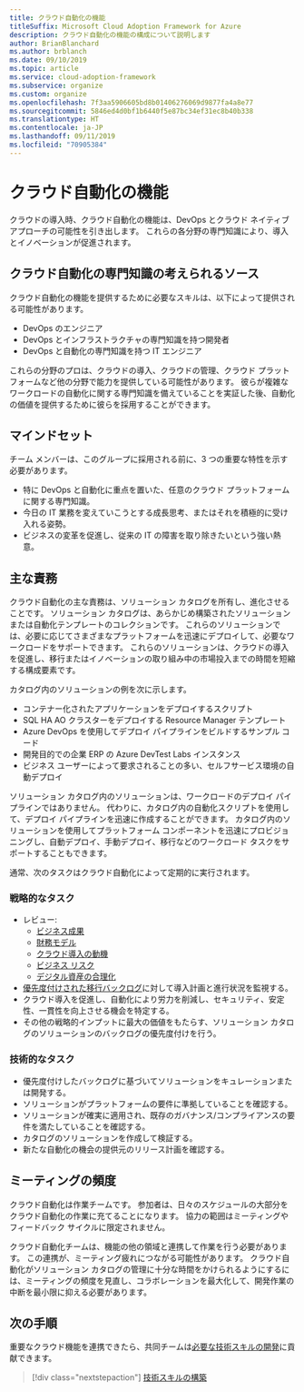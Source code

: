 ```yaml
---
title: クラウド自動化の機能
titleSuffix: Microsoft Cloud Adoption Framework for Azure
description: クラウド自動化の機能の構成について説明します
author: BrianBlanchard
ms.author: brblanch
ms.date: 09/10/2019
ms.topic: article
ms.service: cloud-adoption-framework
ms.subservice: organize
ms.custom: organize
ms.openlocfilehash: 7f3aa5906605bd8b01406276069d9877fa4a8e77
ms.sourcegitcommit: 5846ed4d0bf1b6440f5e87bc34ef31ec8b40b338
ms.translationtype: HT
ms.contentlocale: ja-JP
ms.lasthandoff: 09/11/2019
ms.locfileid: "70905384"
---
```

# <a name="cloud-automation-capabilities"></a>クラウド自動化の機能

クラウドの導入時、クラウド自動化の機能は、DevOps とクラウド ネイティブ アプローチの可能性を引き出します。 これらの各分野の専門知識により、導入とイノベーションが促進されます。

## <a name="possible-sources-for-cloud-automation-expertise"></a>クラウド自動化の専門知識の考えられるソース

クラウド自動化の機能を提供するために必要なスキルは、以下によって提供される可能性があります。

- DevOps のエンジニア
- DevOps とインフラストラクチャの専門知識を持つ開発者
- DevOps と自動化の専門知識を持つ IT エンジニア

これらの分野のプロは、クラウドの導入、クラウドの管理、クラウド プラットフォームなど他の分野で能力を提供している可能性があります。 彼らが複雑なワークロードの自動化に関する専門知識を備えていることを実証した後、自動化の価値を提供するために彼らを採用することができます。

## <a name="mindset"></a>マインドセット

チーム メンバーは、このグループに採用される前に、3 つの重要な特性を示す必要があります。

- 特に DevOps と自動化に重点を置いた、任意のクラウド プラットフォームに関する専門知識。
- 今日の IT 業務を変えていこうとする成長思考、またはそれを積極的に受け入れる姿勢。
- ビジネスの変革を促進し、従来の IT の障害を取り除きたいという強い熱意。

## <a name="key-responsibilities"></a>主な責務

クラウド自動化の主な責務は、ソリューション カタログを所有し、進化させることです。 ソリューション カタログは、あらかじめ構築されたソリューションまたは自動化テンプレートのコレクションです。 これらのソリューションでは、必要に応じてさまざまなプラットフォームを迅速にデプロイして、必要なワークロードをサポートできます。 これらのソリューションは、クラウドの導入を促進し、移行またはイノベーションの取り組み中の市場投入までの時間を短縮する構成要素です。

カタログ内のソリューションの例を次に示します。

- コンテナー化されたアプリケーションをデプロイするスクリプト
- SQL HA AO クラスターをデプロイする Resource Manager テンプレート
- Azure DevOps を使用してデプロイ パイプラインをビルドするサンプル コード
- 開発目的での企業 ERP の Azure DevTest Labs インスタンス
- ビジネス ユーザーによって要求されることの多い、セルフサービス環境の自動デプロイ

ソリューション カタログ内のソリューションは、ワークロードのデプロイ パイプラインではありません。 代わりに、カタログ内の自動化スクリプトを使用して、デプロイ パイプラインを迅速に作成することができます。 カタログ内のソリューションを使用してプラットフォーム コンポーネントを迅速にプロビジョニングし、自動デプロイ、手動デプロイ、移行などのワークロード タスクをサポートすることもできます。

通常、次のタスクはクラウド自動化によって定期的に実行されます。

### <a name="strategic-tasks"></a>戦略的なタスク

- レビュー:
  - [ビジネス成果](../business-strategy/business-outcomes/index.md)
  - [財務モデル](../business-strategy/financial-models.md)
  - [クラウド導入の動機](../business-strategy/motivations-why-are-we-moving-to-the-cloud.md)
  - [ビジネス リスク](../governance/policy-compliance/risk-tolerance.md)
  - [デジタル資産の合理化](../digital-estate/overview.md)
- [優先度付けされた移行バックログ](../migrate/migration-considerations/assess/release-iteration-backlog.md)に対して導入計画と進行状況を監視する。
- クラウド導入を促進し、自動化により労力を削減し、セキュリティ、安定性、一貫性を向上させる機会を特定する。
- その他の戦略的インプットに最大の価値をもたらす、ソリューション カタログのソリューションのバックログの優先度付けを行う。

### <a name="technical-tasks"></a>技術的なタスク

- 優先度付けしたバックログに基づいてソリューションをキュレーションまたは開発する。
- ソリューションがプラットフォームの要件に準拠していることを確認する。
- ソリューションが確実に適用され、既存のガバナンス/コンプライアンスの要件を満たしていることを確認する。
- カタログのソリューションを作成して検証する。
- 新たな自動化の機会の提供元のリリース計画を確認する。

## <a name="meeting-cadence"></a>ミーティングの頻度

クラウド自動化は作業チームです。 参加者は、日々のスケジュールの大部分をクラウド自動化の作業に充てることになります。 協力の範囲はミーティングやフィードバック サイクルに限定されません。

クラウド自動化チームは、機能の他の領域と連携して作業を行う必要があります。 この連携が、ミーティング疲れにつながる可能性があります。 クラウド自動化がソリューション カタログの管理に十分な時間をかけられるようにするには、ミーティングの頻度を見直し、コラボレーションを最大化して、開発作業の中断を最小限に抑える必要があります。

## <a name="next-steps"></a>次の手順

重要なクラウド機能を連携できたら、共同チームは[必要な技術スキルの開発](./suggested-skills.md)に貢献できます。

> [!div class="nextstepaction"]
> [技術スキルの構築](./suggested-skills.md)
